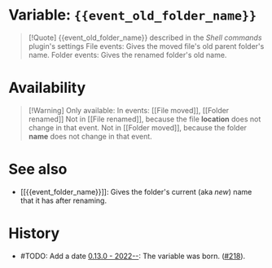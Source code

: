 # Variable: `{{event_old_folder_name}}`
> [!Quote] {{event_old_folder_name}} described in the *Shell commands* plugin's settings
> File events: Gives the moved file's old parent folder's name.
> Folder events: Gives the renamed folder's old name.

# Availability
> [!Warning] Only available:
> In events: [[File moved]], [[Folder renamed]]
> Not in [[File renamed]], because the file **location** does not change in that event.
> Not in [[Folder moved]], because the folder **name** does not change in that event.

# See also
- [[{{event_folder_name}}]]: Gives the folder's current (aka *new*) name that it has after renaming.

# History
- #TODO: Add a date [0.13.0 - 2022--](https://github.com/Taitava/obsidian-shellcommands/blob/main/CHANGELOG.md#00---2022--): The variable was born. ([#218](https://github.com/Taitava/obsidian-shellcommands/issues/218)).